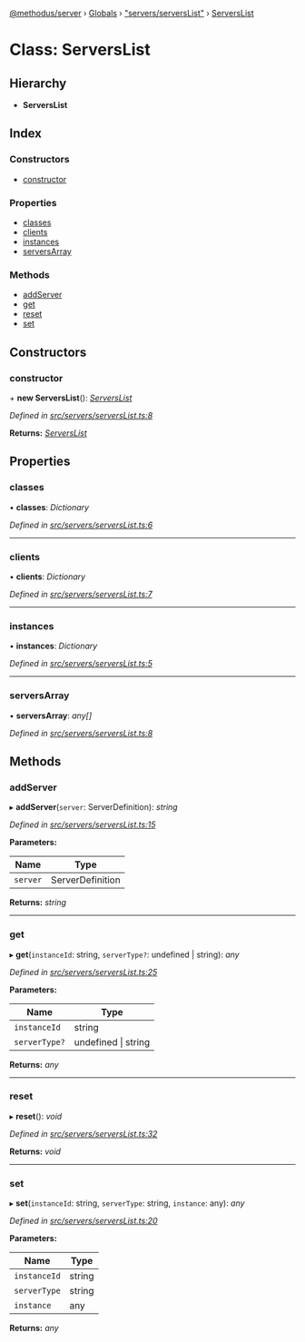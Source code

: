 [@methodus/server](../README.md) › [Globals](../globals.md) › ["servers/serversList"](../modules/_servers_serverslist_.md) › [ServersList](_servers_serverslist_.serverslist.md)

# Class: ServersList

## Hierarchy

* **ServersList**

## Index

### Constructors

* [constructor](_servers_serverslist_.serverslist.md#constructor)

### Properties

* [classes](_servers_serverslist_.serverslist.md#classes)
* [clients](_servers_serverslist_.serverslist.md#clients)
* [instances](_servers_serverslist_.serverslist.md#instances)
* [serversArray](_servers_serverslist_.serverslist.md#serversarray)

### Methods

* [addServer](_servers_serverslist_.serverslist.md#addserver)
* [get](_servers_serverslist_.serverslist.md#get)
* [reset](_servers_serverslist_.serverslist.md#reset)
* [set](_servers_serverslist_.serverslist.md#set)

## Constructors

###  constructor

\+ **new ServersList**(): *[ServersList](_servers_serverslist_.serverslist.md)*

*Defined in [src/servers/serversList.ts:8](https://github.com/nodulusteam/methodus.dev/blob/9fa5503/modules/platform/server/src/servers/serversList.ts#L8)*

**Returns:** *[ServersList](_servers_serverslist_.serverslist.md)*

## Properties

###  classes

• **classes**: *Dictionary*

*Defined in [src/servers/serversList.ts:6](https://github.com/nodulusteam/methodus.dev/blob/9fa5503/modules/platform/server/src/servers/serversList.ts#L6)*

___

###  clients

• **clients**: *Dictionary*

*Defined in [src/servers/serversList.ts:7](https://github.com/nodulusteam/methodus.dev/blob/9fa5503/modules/platform/server/src/servers/serversList.ts#L7)*

___

###  instances

• **instances**: *Dictionary*

*Defined in [src/servers/serversList.ts:5](https://github.com/nodulusteam/methodus.dev/blob/9fa5503/modules/platform/server/src/servers/serversList.ts#L5)*

___

###  serversArray

• **serversArray**: *any[]*

*Defined in [src/servers/serversList.ts:8](https://github.com/nodulusteam/methodus.dev/blob/9fa5503/modules/platform/server/src/servers/serversList.ts#L8)*

## Methods

###  addServer

▸ **addServer**(`server`: ServerDefinition): *string*

*Defined in [src/servers/serversList.ts:15](https://github.com/nodulusteam/methodus.dev/blob/9fa5503/modules/platform/server/src/servers/serversList.ts#L15)*

**Parameters:**

Name | Type |
------ | ------ |
`server` | ServerDefinition |

**Returns:** *string*

___

###  get

▸ **get**(`instanceId`: string, `serverType?`: undefined | string): *any*

*Defined in [src/servers/serversList.ts:25](https://github.com/nodulusteam/methodus.dev/blob/9fa5503/modules/platform/server/src/servers/serversList.ts#L25)*

**Parameters:**

Name | Type |
------ | ------ |
`instanceId` | string |
`serverType?` | undefined &#124; string |

**Returns:** *any*

___

###  reset

▸ **reset**(): *void*

*Defined in [src/servers/serversList.ts:32](https://github.com/nodulusteam/methodus.dev/blob/9fa5503/modules/platform/server/src/servers/serversList.ts#L32)*

**Returns:** *void*

___

###  set

▸ **set**(`instanceId`: string, `serverType`: string, `instance`: any): *any*

*Defined in [src/servers/serversList.ts:20](https://github.com/nodulusteam/methodus.dev/blob/9fa5503/modules/platform/server/src/servers/serversList.ts#L20)*

**Parameters:**

Name | Type |
------ | ------ |
`instanceId` | string |
`serverType` | string |
`instance` | any |

**Returns:** *any*
